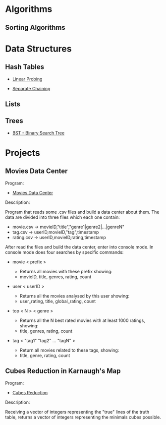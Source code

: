 # Algorithms

## Sorting Algorithms

# Data Structures

## Hash Tables

* [Linear Probing](https://github.com/Xandynhu/Algorithms/tree/main/Data%20Structures/Linear%20Probing)

* [Separate Chaining](https://github.com/Xandynhu/Algorithms/tree/main/Data%20Structures/Separate%20Chaining)

## Lists

## Trees

* [BST - Binary Search Tree]()

# Projects

## Movies Data Center
Program:
* [Movies Data Center](https://github.com/Xandynhu/Algorithms/tree/main/Projects/Movies%20Data%20Center/src)

Description:

Program that reads some .csv files and build a data center about them.
The data are divided into three files which each one contain:

* movie.csv  -> movieID,"title","genre1|genre2|...|genreN"
* tag.csv    -> userID,movieID,"tag",timestamp
* rating.csv -> userID,movieID,rating,timestamp

After read the files and build the data center, enter into console mode.
In console mode does four searches by specific commands:

* movie < prefix >
    * Returns all movies with these prefix showing:
    * movieID, title, genres, rating, count

* user < userID >
    * Returns all the movies analysed by this user showing:
    * user_rating, title, global_rating, count

* top < N > < genre >
    * Returns all the N best rated movies with at least 1000 ratings, showing:
    * title, genres, rating, count

* tag < "tag1" "tag2" ... "tagN" >
    * Return all movies related to these tags, showing:
    * title, genre, rating, count


## Cubes Reduction in Karnaugh's Map
Program:
* [Cubes Reduction](https://github.com/Xandynhu/Algorithms/tree/main/Projects/Cubes%20Reduction%20Karnaugh's%20Map)

Description:

Receiving a vector of integers representing the "true" lines of the truth table, returns a vector of integers representing the minimals cubes possible.